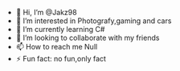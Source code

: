 - 👋 Hi, I’m @Jakz98
- 👀 I’m interested in Photografy,gaming and cars
- 🌱 I’m currently learning C#
- 💞️ I’m looking to collaborate with my friends
- 📫 How to reach me Null
- ⚡ Fun fact: no fun,only fact

<!---
Jakz98/Jakz98 is a ✨ special ✨ repository because its `README.md` (this file) appears on your GitHub profile.
You can click the Preview link to take a look at your changes.
--->
